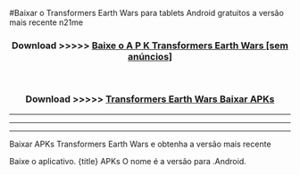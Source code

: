 #Baixar o Transformers Earth Wars   para tablets Android gratuitos a versão mais recente n21me


<div align="center">
<h3>Download >>>>> <a href="https://pt-web.web.app/?pt= Transformers Earth Wars ">Baixe o A P K Transformers Earth Wars  [sem anúncios]</a></h3><br>

<h3>Download >>>>> <a href="https://pt-web.web.app/?pt= Transformers Earth Wars ">Transformers Earth Wars  Baixar APKs</a></h3>
</div>

----------------------------------------------------------

----------------------------------------------------------

----------------------------------------------------------

Baixar APKs Transformers Earth Wars  e obtenha a versão mais recente

Baixe o aplicativo. {title} APKs O nome é a versão para .Android.


